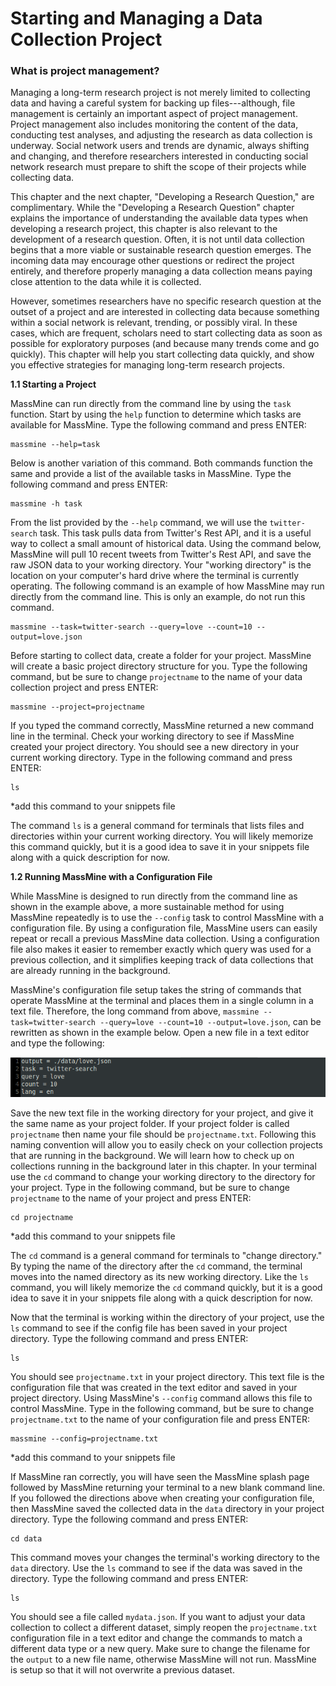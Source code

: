 # **Starting and Managing a Data Collection Project**

### **What is project management?**
Managing a long-term research project is not merely limited to collecting data and having a careful system for backing up files---although, file management is certainly an important aspect of project management. Project management also includes monitoring the content of the data, conducting test analyses, and adjusting the research as data collection is underway. Social network users and trends are dynamic, always shifting and changing, and therefore researchers interested in conducting social network research must prepare to shift the scope of their projects while collecting data.

This chapter and the next chapter, "Developing a Research Question," are complimentary. While the "Developing a Research Question" chapter explains the importance of understanding the available data types when developing a research project, this chapter is also relevant to the development of a research question. Often, it is not until data collection begins that a more viable or sustainable research question emerges. The incoming data may encourage other questions or redirect the project entirely, and therefore properly managing a data collection means paying close attention to the data while it is collected. 

However, sometimes researchers have no specific research question at the outset of a project and are interested in collecting data because something within a social network is relevant, trending, or possibly viral. In these cases, which are frequent, scholars need to start collecting data as soon as possible for exploratory purposes (and because many trends come and go quickly). This chapter will help you start collecting data quickly, and show you effective strategies for managing long-term research projects.

**1.1 Starting a Project**

MassMine can run directly from the command line by using the `task` function. Start by using the `help` function to determine which tasks are available for MassMine. Type the following command and press ENTER:

    massmine --help=task
    
Below is another variation of this command. Both commands function the same and provide a list of the available tasks in MassMine. Type the following command and press ENTER:

    massmine -h task
    
From the list provided by the `--help` command, we will use the `twitter-search` task. This task pulls data from Twitter's Rest API, and it is a useful way to collect a small amount of historical data. Using the command below, MassMine will pull 10 recent tweets from Twitter's Rest API, and save the raw JSON data to your working directory. Your "working directory" is the location on your computer's hard drive where the terminal is currently operating. The following command is an example of how MassMine may run directly from the command line. This is only an example, do not run this command. 

    massmine --task=twitter-search --query=love --count=10 --output=love.json

Before starting to collect data, create a folder for your project. MassMine will create a basic project directory structure for you. Type the following command, but be sure to change `projectname` to the name of your data collection project and press ENTER:

    massmine --project=projectname

If you typed the command correctly, MassMine returned a new command line in the terminal. Check your working directory to see if MassMine created your project directory. You should see a new directory in your current working directory. Type in the following command and press ENTER:

    ls

*add this command to your snippets file

The command `ls` is a general command for terminals that lists files and directories within your current working directory. You will likely memorize this command quickly, but it is a good idea to save it in your snippets file along with a quick description for now.

**1.2 Running MassMine with a Configuration File**

While MassMine is designed to run directly from the command line as shown in the example above, a more sustainable method for using MassMine repeatedly is to use the `--config` task to control MassMine with a configuration file. By using a configuration file, MassMine users can easily repeat or recall a previous MassMine data collection. Using a configuration file also makes it easier to remember exactly which query was used for a previous collection, and it simplifies keeping track of data collections that are already running in the background. 

MassMine's configuration file setup takes the string of commands that operate MassMine at the terminal and places them in a single column in a text file. Therefore, the long command from above, `massmine --task=twitter-search --query=love --count=10 --output=love.json`, can be rewritten as shown in the example below. Open a new file in a text editor and type the following:

![](./images/config-example1.png)

Save the new text file in the working directory for your project, and give it the same name as your project folder. If your project folder is called `projectname` then name your file should be `projectname.txt`. Following this naming convention will allow you to easily check on your collection projects that are running in the background. We will learn how to check up on collections running in the background later in this chapter. In your terminal use the `cd` command to change your working directory to the directory for your project. Type in the following command, but be sure to change `projectname` to the name of your project and press ENTER:

    cd projectname
    
*add this command to your snippets file

The `cd` command is a general command for terminals to "change directory." By typing the name of the directory after the `cd` command, the terminal moves into the named directory as its new working directory. Like the `ls` command, you will likely memorize the `cd` command quickly, but it is a good idea to save it in your snippets file along with a quick description for now. 

Now that the terminal is working within the directory of your project, use the `ls` command to see if the config file has been saved in your project directory. Type the following command and press ENTER:

    ls
    
You should see `projectname.txt` in your project directory. This text file is the configuration file that was created in the text editor and saved in your project directory. Using MassMine's `--config` command allows this file to control MassMine. Type in the following command, but be sure to change `projectname.txt` to the name of your configuration file and press ENTER:

    massmine --config=projectname.txt
    
*add this command to your snippets file

If MassMine ran correctly, you will have seen the MassMine splash page followed by MassMine returning your terminal to a new blank command line. If you followed the directions above when creating your configuration file, then MassMine saved the collected data in the `data` directory in your project directory. Type the following command and press ENTER:

    cd data
    
This command moves your changes the terminal's working directory to the `data` directory. Use the `ls` command to see if the data was saved in the directory. Type the following command and press ENTER:

    ls

You should see a file called `mydata.json`. If you want to adjust your data collection to collect a different dataset, simply reopen the `projectname.txt` configuration file in a text editor and change the commands to match a different data type or a new query. Make sure to change the filename for the `output` to a new file name, otherwise MassMine will not run. MassMine is setup so that it will not overwrite a previous dataset. 

<!--**1.3 Managing a Long-Term Data Collection**-->

<!--![](./images/config-example2.png)-->

<!--###File conversion-->
<!--**JSON**-->
<!--The data file provided by MassMine is the raw JSON (JavaScript Object Notation). MassMine uses a tool called JSAN (Json Swiss Army kNife) to convert the raw JSON to CSV format. CSV file format is the most universally recognized format for spreadsheets data, and CSV files can be opened by any spreadsheet software. Keep in mind, however, that MassMine can collect large amounts of data, and common spreadsheet software will not work with extremely large CSV files. Later chapters explain how to use paralell processing methodologies to analyze large social network datasets, but for the earlier chapters we will work with data that can be analyzed in spreadsheet software.-->


